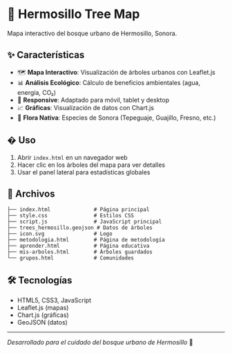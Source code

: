 # 🌳 Hermosillo Tree Map

Mapa interactivo del bosque urbano de Hermosillo, Sonora.

## ✨ Características

- 🗺️ **Mapa Interactivo**: Visualización de árboles urbanos con Leaflet.js
- 📊 **Análisis Ecológico**: Cálculo de beneficios ambientales (agua, energía, CO₂)
- 📱 **Responsive**: Adaptado para móvil, tablet y desktop
- 📈 **Gráficas**: Visualización de datos con Chart.js
- 🌿 **Flora Nativa**: Especies de Sonora (Tepeguaje, Guajillo, Fresno, etc.)

## � Uso

1. Abrir `index.html` en un navegador web
2. Hacer clic en los árboles del mapa para ver detalles
3. Usar el panel lateral para estadísticas globales

## 📁 Archivos

```
├── index.html              # Página principal
├── style.css               # Estilos CSS
├── script.js               # JavaScript principal  
├── trees_hermosillo.geojson # Datos de árboles
├── icon.svg                # Logo
├── metodologia.html        # Página de metodología
├── aprender.html           # Página educativa
├── mis-arboles.html        # Árboles guardados
└── grupos.html             # Comunidades
```

## 🛠️ Tecnologías

- HTML5, CSS3, JavaScript
- Leaflet.js (mapas)
- Chart.js (gráficas)
- GeoJSON (datos)

---

*Desarrollado para el cuidado del bosque urbano de Hermosillo* 🌲

